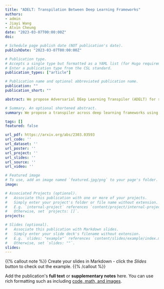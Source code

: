 ```yaml
---
title: "ADELT: Transpilation Between Deep Learning Frameworks"
authors:
- admin
- Jiayi Wang
- Alvin Cheung
date: "2023-03-07T00:00:00Z"
doi:

# Schedule page publish date (NOT publication's date).
publishDate: "2023-03-07T00:00:00Z"

# Publication type.
# Accepts a single type but formatted as a YAML list (for Hugo requirements).
# Enter a publication type from the CSL standard.
publication_types: ["article"]

# Publication name and optional abbreviated publication name.
publication: ""
publication_short: ""

abstract: We propose Adversarial DEep Learning Transpiler (ADELT) for source-to-source transpilation between deep learning frameworks. Unlike prior approaches, we decouple the transpilation of code skeletons and the mapping of API keywords (an API function name or a parameter name). ADELT transpile code skeletons using few-shot prompting on big language models. Based on contextual embeddings extracted by a BERT for code, we train aligned API embeddings in a domain-adversarial setup, upon which we generate a dictionary for keyword translation. The model is trained on our unlabeled DL corpus from web crawl data, without using any hand-crafted rules and parallel data. Our method outperforms state-of-the-art transpilers on multiple transpilation pairs including PyTorch-Keras and PyTorch-MXNet by 15.9pts and 12.0pts in exact match scores respectively.

# Summary. An optional shortened abstract.
summary: We propose a transpiler across deep learning frameworks using LLM and adversarial learning techniques.

tags: []
featured: false

url_pdf: https://arxiv.org/abs/2303.03593
url_code: ''
url_dataset: ''
url_poster: ''
url_project: ''
url_slides: ''
url_source: ''
url_video: ''

# Featured image
# To use, add an image named `featured.jpg/png` to your page's folder. 
image:

# Associated Projects (optional).
#   Associate this publication with one or more of your projects.
#   Simply enter your project's folder or file name without extension.
#   E.g. `internal-project` references `content/project/internal-project/index.md`.
#   Otherwise, set `projects: []`.
projects:

# Slides (optional).
#   Associate this publication with Markdown slides.
#   Simply enter your slide deck's filename without extension.
#   E.g. `slides: "example"` references `content/slides/example/index.md`.
#   Otherwise, set `slides: ""`.
slides:
---
```


{{% callout note %}}
Create your slides in Markdown - click the *Slides* button to check out the example.
{{% /callout %}}

Add the publication's **full text** or **supplementary notes** here. You can use rich formatting such as including [code, math, and images](https://docs.hugoblox.com/content/writing-markdown-latex/).
